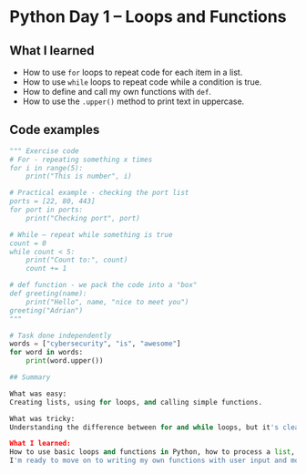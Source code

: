 # Python Day 1 – Loops and Functions

## What I learned
- How to use `for` loops to repeat code for each item in a list.
- How to use `while` loops to repeat code while a condition is true.
- How to define and call my own functions with `def`.
- How to use the `.upper()` method to print text in uppercase.

## Code examples

```python
""" Exercise code
# For - repeating something x times
for i in range(5):
    print("This is number", i)

# Practical example - checking the port list
ports = [22, 80, 443]
for port in ports:
    print("Checking port", port)

# While – repeat while something is true
count = 0
while count < 5:
    print("Count to:", count)
    count += 1

# def function - we pack the code into a "box"
def greeting(name):
    print("Hello", name, "nice to meet you")
greeting("Adrian")
"""

# Task done independently
words = ["cybersecurity", "is", "awesome"]
for word in words:
    print(word.upper())

## Summary

What was easy:  
Creating lists, using for loops, and calling simple functions.

What was tricky:  
Understanding the difference between for and while loops, but it's clear now.

What I learned:  
How to use basic loops and functions in Python, how to process a list, and how to manipulate text with string methods.  
I'm ready to move on to writing my own functions with user input and more practical scripts for cyber tasks.
